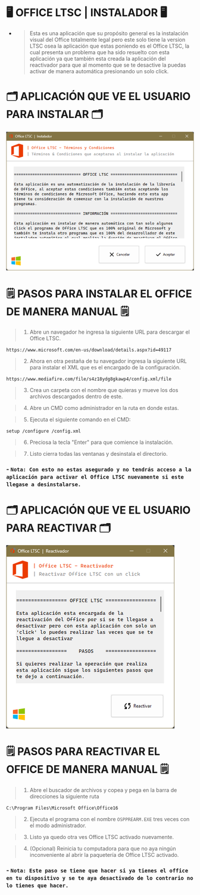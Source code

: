 #

# 🖥️ OFFICE LTSC | INSTALADOR 🖥️

- > Esta es una aplicación que su propósito general es la instalación visual del Office totalmente legal pero este solo tiene la version LTSC osea la aplicación que estas poniendo es el Office LTSC, la cual presenta un problema que ha sido resuelto con esta aplicación ya que también esta creada la aplicación del reactivador para que al momento que se te desactive la puedas activar de manera automática presionando un solo click.

#

# 🗂️ APLICACIÓN QUE VE EL USUARIO PARA INSTALAR 🗂️

<img src='office_app.png'>

#

# 🗒️ PASOS PARA INSTALAR EL OFFICE DE MANERA MANUAL 🗒️

> 1. Abre un navegador he ingresa la siguiente URL para descargar el Office LTSC.

```
https://www.microsoft.com/en-us/download/details.aspx?id=49117
```

> 2. Ahora en otra pestaña de tu navegador ingresa la siguiente URL para instalar el XML que es el encargado de la configuración.

```
https://www.mediafire.com/file/s4z18ydg8gkawp4/config.xml/file
```

> 3. Crea un carpeta con el nombre que quieras y mueve los dos archivos descargados dentro de este.

> 4. Abre un CMD como administrador en la ruta en donde estas.

> 5. Ejecuta el siguiente comando en el CMD:

```
setup /configure /config.xml
```

> 6. Preciosa la tecla "Enter" para que comience la instalación.

> 7.  Listo cierra todas las ventanas y desinstala el directorio.

### - `Nota: Con esto no estas asegurado y no tendrás acceso a la aplicación para activar el Office LTSC nuevamente si este llegase a desinstalarse.`

#

# 🗂️ APLICACIÓN QUE VE EL USUARIO PARA REACTIVAR 🗂️

<img src='office_reactivador_app.png'>

#

# 🗒️ PASOS PARA REACTIVAR EL OFFICE DE MANERA MANUAL 🗒️

> 1. Abre el buscador de archivos y copea y pega en la barra de direcciones la siguiente ruta

```
C:\Program Files\Microsoft Office\Office16
```

> 2. Ejecuta el programa con el nombre `OSPPREARM.EXE` tres veces con el modo administrador.

> 3. Listo ya quedo otra ves Office LTSC activado nuevamente.

> 4. (Opcional) Reinicia tu computadora para que no aya ningún inconveniente al abrir la paquetería de Office LTSC activado.

### - `Nota: Este paso se tiene que hacer si ya tienes el office en tu dispositivo y se te aya desactivado de lo contrario no lo tienes que hacer.`
